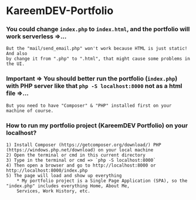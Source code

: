 # KareemDEV-Portfolio

### You could change `index.php` to `index.html`, and the portfolio will work serverless =>...
    But the "mail/send_email.php" won't work because HTML is just static! And also 
    by change it from ".php" to ".html", that might cause some problems in the UI.

### Important =>  You should better run the portfolio (`index.php`) with PHP server like that `php -S localhost:8000` not as a html file  =>...
    But you need to have "Composer" & "PHP" installed first on your machine of course.

### How to run my portfolio project (KareemDEV Portfolio) on your localhost?
    1) Install Composer (https://getcomposer.org/download/) PHP (https://windows.php.net/download) on your local machine
    2) Open the terminal or cmd in this current directory
    3) Type in the terminal or cmd => `php -S localhost:8000`
    4) Then open a browser and go to http://localhost:8000 or http://localhost:8000/index.php
    5) The page will load and show up everything
        * My portfolio project is a Single Page Application (SPA), so the "index.php" includes everything Home, About Me, 
        Services, Work History, etc.


